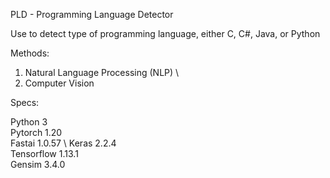 PLD - Programming Language Detector 

Use to detect type of programming language, either C, C#, Java, or Python

Methods:
1. Natural Language Processing (NLP) \
2. Computer Vision

Specs:

Python 3 \
Pytorch 1.20 \
Fastai 1.0.57 \ 
Keras 2.2.4 \
Tensorflow 1.13.1 \
Gensim  3.4.0 
